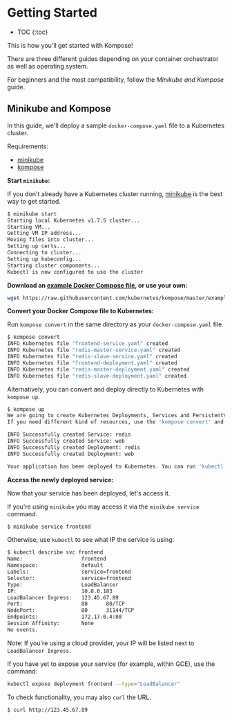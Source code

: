 # Getting Started

* TOC
{:toc}

This is how you'll get started with Kompose!

There are three different guides depending on your container orchestrator as well as operating system.

For beginners and the most compatibility, follow the _Minikube and Kompose_ guide.

## Minikube and Kompose

In this guide, we'll deploy a sample `docker-compose.yaml` file to a Kubernetes cluster.

Requirements:
  - [minikube](https://github.com/kubernetes/minikube)
  - [kompose](https://github.com/kubernetes/kompose)

__Start `minikube`:__

If you don't already have a Kubernetes cluster running, [minikube](https://github.com/kubernetes/minikube) is the best way to get started.

```sh
$ minikube start
Starting local Kubernetes v1.7.5 cluster...
Starting VM...
Getting VM IP address...
Moving files into cluster...
Setting up certs...
Connecting to cluster...
Setting up kubeconfig...
Starting cluster components...
Kubectl is now configured to use the cluster
```

__Download an [example Docker Compose file](https://raw.githubusercontent.com/kubernetes/kompose/master/examples/docker-compose.yaml), or use your own:__

```sh
wget https://raw.githubusercontent.com/kubernetes/kompose/master/examples/docker-compose.yaml
```

__Convert your Docker Compose file to Kubernetes:__

Run `kompose convert` in the same directory as your `docker-compose.yaml` file.

```sh
$ kompose convert                           
INFO Kubernetes file "frontend-service.yaml" created         
INFO Kubernetes file "redis-master-service.yaml" created     
INFO Kubernetes file "redis-slave-service.yaml" created      
INFO Kubernetes file "frontend-deployment.yaml" created      
INFO Kubernetes file "redis-master-deployment.yaml" created  
INFO Kubernetes file "redis-slave-deployment.yaml" created 
```

Alternatively, you can convert and deploy directly to Kubernetes with `kompose up`.

```sh
$ kompose up
We are going to create Kubernetes Deployments, Services and PersistentVolumeClaims for your Dockerized application. 
If you need different kind of resources, use the 'kompose convert' and 'kubectl create -f' commands instead. 

INFO Successfully created Service: redis          
INFO Successfully created Service: web            
INFO Successfully created Deployment: redis       
INFO Successfully created Deployment: web         

Your application has been deployed to Kubernetes. You can run 'kubectl get deployment,svc,pods,pvc' for details.
```


__Access the newly deployed service:__

Now that your service has been deployed, let's access it.

If you're using `minikube` you may access it via the `minikube service` command.

```sh
$ minikube service frontend
```

Otherwise, use `kubectl` to see what IP the service is using:

```sh
$ kubectl describe svc frontend
Name:                   frontend
Namespace:              default
Labels:                 service=frontend
Selector:               service=frontend
Type:                   LoadBalancer
IP:                     10.0.0.183
LoadBalancer Ingress:   123.45.67.89
Port:                   80      80/TCP
NodePort:               80      31144/TCP
Endpoints:              172.17.0.4:80
Session Affinity:       None
No events.

```

Note: If you're using a cloud provider, your IP will be listed next to `LoadBalancer Ingress`.

If you have yet to expose your service (for example, within GCE), use the command:

```sh
kubectl expose deployment frontend --type="LoadBalancer" 
```

To check functionality, you may also `curl` the URL.

```sh
$ curl http://123.45.67.89
```